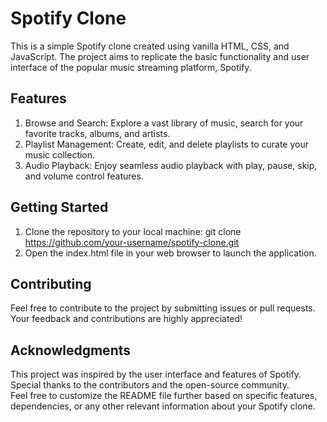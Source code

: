 # Spotify Clone

This is a simple Spotify clone created using vanilla HTML, CSS, and JavaScript. The project aims to replicate the basic functionality and user interface of the popular music streaming platform, Spotify.


## Features
1. Browse and Search: Explore a vast library of music, search for your favorite tracks, albums, and artists.
2. Playlist Management: Create, edit, and delete playlists to curate your music collection.
3. Audio Playback: Enjoy seamless audio playback with play, pause, skip, and volume control features.


## Getting Started

1. Clone the repository to your local machine:
    git clone https://github.com/your-username/spotify-clone.git
2. Open the index.html file in your web browser to launch the application.


## Contributing
Feel free to contribute to the project by submitting issues or pull requests. Your feedback and contributions are highly appreciated!


## Acknowledgments
This project was inspired by the user interface and features of Spotify.\
Special thanks to the contributors and the open-source community.\
Feel free to customize the README file further based on specific features, dependencies, or any other relevant information about your Spotify clone.
